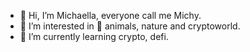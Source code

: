 - 👋 Hi, I’m Michaella, everyone call me Michy.
- 👀 I’m interested in 💞️ animals, nature and cryptoworld.
- 🌱 I’m currently learning crypto, defi.

<!---
MichaellaKamara888/MichaellaKamara888 is a ✨ special ✨ repository because its `README.md` (this file) appears on your GitHub profile.
You can click the Preview link to take a look at your changes.
--->
